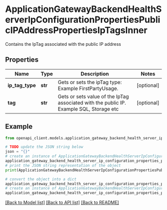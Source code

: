 # ApplicationGatewayBackendHealthServerIpConfigurationPropertiesPublicIPAddressPropertiesIpTagsInner

Contains the IpTag associated with the public IP address

## Properties

Name | Type | Description | Notes
------------ | ------------- | ------------- | -------------
**ip_tag_type** | **str** | Gets or sets the ipTag type: Example FirstPartyUsage. | [optional] 
**tag** | **str** | Gets or sets value of the IpTag associated with the public IP. Example SQL, Storage etc | [optional] 

## Example

```python
from openapi_client.models.application_gateway_backend_health_server_ip_configuration_properties_public_ip_address_properties_ip_tags_inner import ApplicationGatewayBackendHealthServerIpConfigurationPropertiesPublicIPAddressPropertiesIpTagsInner

# TODO update the JSON string below
json = "{}"
# create an instance of ApplicationGatewayBackendHealthServerIpConfigurationPropertiesPublicIPAddressPropertiesIpTagsInner from a JSON string
application_gateway_backend_health_server_ip_configuration_properties_public_ip_address_properties_ip_tags_inner_instance = ApplicationGatewayBackendHealthServerIpConfigurationPropertiesPublicIPAddressPropertiesIpTagsInner.from_json(json)
# print the JSON string representation of the object
print(ApplicationGatewayBackendHealthServerIpConfigurationPropertiesPublicIPAddressPropertiesIpTagsInner.to_json())

# convert the object into a dict
application_gateway_backend_health_server_ip_configuration_properties_public_ip_address_properties_ip_tags_inner_dict = application_gateway_backend_health_server_ip_configuration_properties_public_ip_address_properties_ip_tags_inner_instance.to_dict()
# create an instance of ApplicationGatewayBackendHealthServerIpConfigurationPropertiesPublicIPAddressPropertiesIpTagsInner from a dict
application_gateway_backend_health_server_ip_configuration_properties_public_ip_address_properties_ip_tags_inner_from_dict = ApplicationGatewayBackendHealthServerIpConfigurationPropertiesPublicIPAddressPropertiesIpTagsInner.from_dict(application_gateway_backend_health_server_ip_configuration_properties_public_ip_address_properties_ip_tags_inner_dict)
```
[[Back to Model list]](../README.md#documentation-for-models) [[Back to API list]](../README.md#documentation-for-api-endpoints) [[Back to README]](../README.md)


